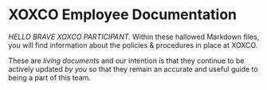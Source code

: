 # XOXCO Employee Documentation

*HELLO BRAVE XOXCO PARTICIPANT.* Within these hallowed Markdown files, you
will find information about the policies & procedures in place at XOXCO.

These are *living documents* and our intention is that they continue to be
actively updated *by you* so that they remain an accurate and useful guide
to being a part of this team.
